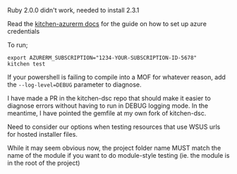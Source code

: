 Ruby 2.0.0 didn't work, needed to install 2.3.1

Read the [kitchen-azurerm docs](https://github.com/test-kitchen/kitchen-azurerm) for the guide on how to set up azure credentials

To run;

```
export AZURERM_SUBSCRIPTION="1234-YOUR-SUBSCRIPTION-ID-5678"
kitchen test
```

If your powershell is failing to compile into a MOF for whatever reason, add the `--log-level=DEBUG` parameter to diagnose.

I have made a PR in the kitchen-dsc repo that should make it easier to diagnose errors without having to run in DEBUG logging mode.
In the meantime, I have pointed the gemfile at my own fork of kitchen-dsc.

Need to consider our options when testing resources that use WSUS urls for hosted installer files.

While it may seem obvious now, the project folder name MUST match the name of the module if you want to do module-style testing (ie. the module is in the root of the project)
